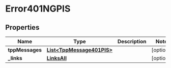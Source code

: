 # Error401NGPIS

## Properties
Name | Type | Description | Notes
------------ | ------------- | ------------- | -------------
**tppMessages** | [**List&lt;TppMessage401PIS&gt;**](TppMessage401PIS.md) |  |  [optional]
**_links** | [**LinksAll**](LinksAll.md) |  |  [optional]

